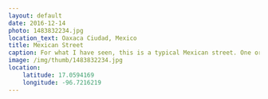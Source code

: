 ```yaml
---
layout: default
date: 2016-12-14
photo: 1483832234.jpg
location_text: Oaxaca Ciudad, Mexico
title: Mexican Street
caption: For what I have seen, this is a typical Mexican street. One or max two floors buildings, lots a colors, flowers and of course a piñata ;)
image: /img/thumb/1483832234.jpg
location:
    latitude: 17.0594169
    longitude: -96.7216219
---
```

